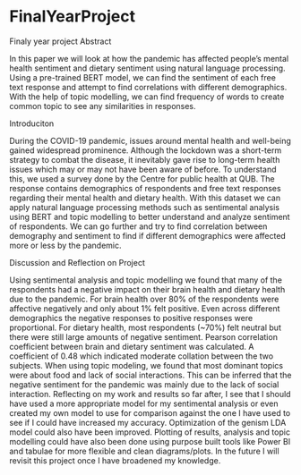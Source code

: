 # FinalYearProject
Finaly year project
Abstract


In this paper we will look at how the pandemic has affected people’s mental health sentiment and dietary sentiment using natural language processing. Using a pre-trained BERT model, we can find the sentiment of each free text response and attempt to find correlations with different demographics. With the help of topic modelling, we can find frequency of words to create common topic to see any similarities in responses.


Introduciton


During the COVID-19 pandemic, issues around mental health and well-being gained widespread prominence. Although the lockdown was a short-term strategy to combat the disease, it inevitably gave rise to long-term health issues which may or may not have been aware of before. To understand this, we used a survey done by the Centre for public health at QUB. The response contains demographics of respondents and free text responses regarding their mental health and dietary health. With this dataset we can apply natural language processing methods such as sentimental analysis using BERT and topic modelling to better understand and analyze sentiment of respondents. We can go further and try to find correlation between demography and sentiment to find if different demographics were affected more or less by the pandemic. 


Discussion and Reflection on Project


Using sentimental analysis and topic modelling we found that many of the respondents had a negative impact on their brain health and dietary health due to the pandemic. For brain health over 80% of the respondents were affective negatively and only about 1% felt positive. Even across different demographics the negative responses to positive responses were proportional. For dietary health, most respondents (~70%) felt neutral but there were still large amounts of negative sentiment. Pearson correlation coefficient between brain and dietary sentiment was calculated. A coefficient of 0.48 which indicated moderate collation between the two subjects. When using topic modeling, we found that most dominant topics were about food and lack of social interactions. This can be inferred that the negative sentiment for the pandemic was mainly due to the lack of social interaction. Reflecting on my work and results so far after, I see that I should have used a more appropriate model for my sentimental analysis or even created my own model to use for comparison against the one I have used to see if I could have increased my accuracy. Optimization of the genism LDA model could also have been improved. Plotting of results, analysis and topic modelling could have also been done using purpose built tools like Power BI and tabulae for more flexible and clean diagrams/plots. In the future I will revisit this project once I have broadened my knowledge.
